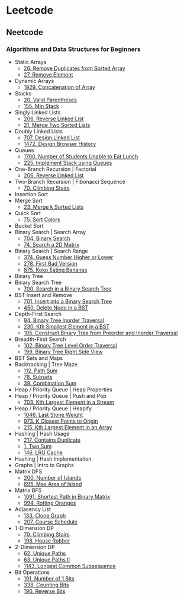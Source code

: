 # Leetcode

## Neetcode

### Algorithms and Data Structures for Beginners

- Static Arrays
  - [26. Remove Duplicates from Sorted Array](https://leetcode.com/problems/remove-duplicates-from-sorted-array/)
  - [27. Remove Element](https://leetcode.com/problems/remove-element/)
- Dynamic Arrays
  - [1929. Concatenation of Array](https://neetcode.io/courses/dsa-for-beginners/3)
- Stacks
  - [20. Valid Parentheses](https://leetcode.com/problems/valid-parentheses/description/)
  - [155. Min Stack](https://leetcode.com/problems/min-stack/description/)
- Singly Linked Lists
  - [206. Reverse Linked List](https://leetcode.com/problems/reverse-linked-list/description/)
  - [21. Merge Two Sorted Lists](https://leetcode.com/problems/merge-two-sorted-lists/description/)
- Doubly Linked Lists
  - [707. Design Linked List](https://leetcode.com/problems/design-linked-list/description/)
  - [1472. Design Browser History](https://leetcode.com/problems/design-browser-history/description/)
- Queues
  - [1700. Number of Students Unable to Eat Lunch](https://leetcode.com/problems/number-of-students-unable-to-eat-lunch/description/)
  - [225. Implement Stack using Queues](https://leetcode.com/problems/implement-stack-using-queues/description/)
- One-Branch Recursion | Factorial
  - [206. Reverse Linked List](https://leetcode.com/problems/reverse-linked-list/description/)
- Two-Branch Recursion | Fibonacci Sequence
  - [70. Climbing Stairs](https://leetcode.com/problems/climbing-stairs/description/)
- Insertion Sort
- Merge Sort
  - [23. Merge k Sorted Lists](https://leetcode.com/problems/merge-k-sorted-lists/description/)
- Quick Sort
  - [75. Sort Colors](https://leetcode.com/problems/sort-colors/description/)
- Bucket Sort
- Binary Search | Search Array
  - [704. Binary Search](https://leetcode.com/problems/binary-search/description/)
  - [74. Search a 2D Matrix](https://leetcode.com/problems/search-a-2d-matrix/description/)
- Binary Search | Search Range
  - [374. Guess Number Higher or Lower](https://leetcode.com/problems/guess-number-higher-or-lower/description/)
  - [278. First Bad Version](https://leetcode.com/problems/first-bad-version/description/)
  - [875. Koko Eating Bananas](https://leetcode.com/problems/koko-eating-bananas/description/)
- Binary Tree
- Binary Search Tree
  - [700. Search in a Binary Search Tree](https://leetcode.com/problems/search-in-a-binary-search-tree/description/)
- BST Insert and Remove
  - [701. Insert into a Binary Search Tree](https://leetcode.com/problems/insert-into-a-binary-search-tree/description/)
  - [450. Delete Node in a BST](https://leetcode.com/problems/delete-node-in-a-bst/description/)
- Depth-First Search
  - [94. Binary Tree Inorder Traversal](https://leetcode.com/problems/binary-tree-inorder-traversal/description/)
  - [230. Kth Smallest Element in a BST](https://leetcode.com/problems/kth-smallest-element-in-a-bst/description/)
  - [105. Construct Binary Tree from Preorder and Inorder Traversal](https://leetcode.com/problems/construct-binary-tree-from-preorder-and-inorder-traversal/description/)
- Breadth-First Search
  - [102. Binary Tree Level Order Traversal](https://leetcode.com/problems/binary-tree-level-order-traversal/description/)
  - [199. Binary Tree Right Side View](https://leetcode.com/problems/binary-tree-right-side-view/description/)
- BST Sets and Maps
- Backtracking | Tree Maze
  - [112. Path Sum](https://leetcode.com/problems/path-sum/description/)
  - [78. Subsets](https://leetcode.com/problems/subsets/description/)
  - [39. Combination Sum](https://leetcode.com/problems/combination-sum/description/)
- Heap / Priority Queue | Heap Properties
- Heap / Priority Queue | Push and Pop
  - [703. Kth Largest Element in a Stream](https://leetcode.com/problems/kth-largest-element-in-a-stream/description/)
- Heap / Priority Queue | Heapify
  - [1046. Last Stone Weight](https://leetcode.com/problems/last-stone-weight/description/)
  - [973. K Closest Points to Origin](https://leetcode.com/problems/k-closest-points-to-origin/description/)
  - [215. Kth Largest Element in an Array](https://leetcode.com/problems/kth-largest-element-in-an-array/description/)
- Hashing | Hash Usage
  - [217. Contains Duplicate](https://leetcode.com/problems/contains-duplicate/description/)
  - [1. Two Sum](https://leetcode.com/problems/two-sum/description/)
  - [146. LRU Cache](https://leetcode.com/problems/lru-cache/description/)
- Hashing | Hash Implementation
- Graphs | Intro to Graphs
- Matrix DFS
  - [200. Number of Islands](https://leetcode.com/problems/number-of-islands/description/)
  - [695. Max Area of Island](https://leetcode.com/problems/max-area-of-island/description/)
- Matrix BFS
  - [1091. Shortest Path in Binary Matrix](https://leetcode.com/problems/shortest-path-in-binary-matrix/description/)
  - [994. Rotting Oranges](https://leetcode.com/problems/rotting-oranges/description/)
- Adjacency List
  - [133. Clone Graph](https://leetcode.com/problems/clone-graph/description/)
  - [207. Course Schedule](https://leetcode.com/problems/course-schedule/description/)
- 1-Dimension DP
  - [70. Climbing Stairs](https://leetcode.com/problems/climbing-stairs/description/)
  - [198. House Robber](https://leetcode.com/problems/house-robber/description/)
- 2-Dimension DP
  - [62. Unique Paths](https://leetcode.com/problems/unique-paths/description/)
  - [63. Unique Paths II](https://leetcode.com/problems/unique-paths-ii/description/)
  - [1143. Longest Common Subsequence](https://leetcode.com/problems/longest-common-subsequence/description/)
- Bit Operations
  - [191. Number of 1 Bits](https://leetcode.com/problems/number-of-1-bits/description/)
  - [338. Counting Bits](https://leetcode.com/problems/counting-bits/description/)
  - [190. Reverse Bits](https://leetcode.com/problems/reverse-bits/description/)

